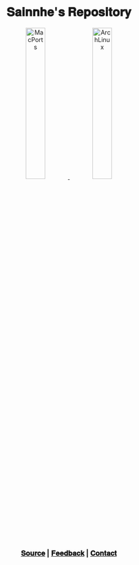 <h1 align="center">
𝐒𝐚𝐢𝐧𝐧𝐡𝐞'𝐬 𝐑𝐞𝐩𝐨𝐬𝐢𝐭𝐨𝐫𝐲
</h1>

<p align="center">
  <a href="https://repo.sainnhe.dev/macports">
    <img src="https://gitlab.com/sainnhe/img/-/raw/master/logo-macports.png" alt="MacPorts" width="30%" height="30%">
  </a>
  <a href="https://repo.sainnhe.dev/archlinux">
    <img src="https://gitlab.com/sainnhe/img/-/raw/master/logo-archlinux.png" alt="ArchLinux" width="30%" height="30%">
  </a>
  <br><br>
</p>

<h3 align="center">
  <p align="center">
    <a href="https://github.com/sainnhe/repo">𝐒𝐨𝐮𝐫𝐜𝐞</a> |
    <a href="https://github.com/sainnhe/repo/issues">𝐅𝐞𝐞𝐝𝐛𝐚𝐜𝐤</a> |
    <a href="mailto:sainnhe@gmail.com">𝐂𝐨𝐧𝐭𝐚𝐜𝐭</a>
    <br><br>
  </p>
</h3>
